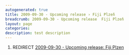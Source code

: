 ```yaml
---
autogenerated: true
title: 2009-09-30 - Upcoming release › Fiji Plzeň
breadcrumb: 2009-09-30 - Upcoming release  Fiji Plzeň
layout: page
categories: 
description: test description
---
```


1.  REDIRECT [2009-09-30 - Upcoming release: Fiji Plzen](2009-09-30_-_Upcoming_release__Fiji_Plzen )
